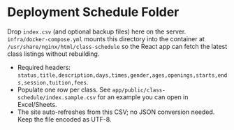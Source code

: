 # Deployment Schedule Folder

Drop `index.csv` (and optional backup files) here on the server. `infra/docker-compose.yml` mounts this directory into the container at `/usr/share/nginx/html/class-schedule` so the React app can fetch the latest class listings without rebuilding.

- Required headers: `status,title,description,days,times,gender,ages,openings,starts,ends,session,tuition,fees`.
- Populate one row per class. See `app/public/class-schedule/index.sample.csv` for an example you can open in Excel/Sheets.
- The site auto-refreshes from this CSV; no JSON conversion needed. Keep the file encoded as UTF-8.
